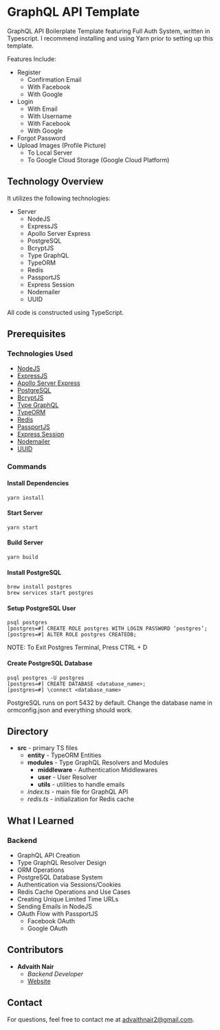 # GraphQL API Template

GraphQL API Boilerplate Template featuring Full Auth System, written in Typescript.
I recommend installing and using Yarn prior to setting up this template.

Features Include:
* Register
    * Confirmation Email
    * With Facebook
    * With Google
* Login
    * With Email
    * With Username
    * With Facebook
    * With Google
* Forgot Password
* Upload Images (Profile Picture)
    * To Local Server
    * To Google Cloud Storage (Google Cloud Platform)

## Technology Overview
It utilizes the following technologies:
* Server
  * NodeJS
  * ExpressJS
  * Apollo Server Express
  * PostgreSQL
  * BcryptJS
  * Type GraphQL
  * TypeORM
  * Redis
  * PassportJS
  * Express Session
  * Nodemailer
  * UUID

All code is constructed using TypeScript.

## Prerequisites

### Technologies Used
* [NodeJS](https://nodejs.org/en/)
* [ExpressJS](https://expressjs.com/)
* [Apollo Server Express](https://www.apollographql.com/docs/apollo-server/v1/servers/express/)
* [PostgreSQL](https://www.postgresql.org/)
* [BcryptJS](https://www.npmjs.com/package/bcryptjs)
* [Type GraphQL](https://typegraphql.com/)
* [TypeORM](https://typeorm.io/#/)
* [Redis](https://redis.io/)
* [PassportJS](http://www.passportjs.org/)
* [Express Session](https://github.com/expressjs/session)
* [Nodemailer](https://nodemailer.com/about/)
* [UUID](https://github.com/uuidjs/uuid)

### Commands

#### Install Dependencies
```
yarn install
```

#### Start Server
```
yarn start
```

#### Build Server
```
yarn build
```

#### Install PostgreSQL
```
brew install postgres
brew services start postgres
```

#### Setup PostgreSQL User
```
psql postgres
[postgres=#] CREATE ROLE postgres WITH LOGIN PASSWORD ‘postgres’;
[postgres=#] ALTER ROLE postgres CREATEDB;
```
NOTE: To Exit Postgres Terminal, Press CTRL + D

#### Create PostgreSQL Database
```
psql postgres -U postgres
[postgres=#] CREATE DATABASE <database_name>;
[postgres=#] \connect <database_name>
```
PostgreSQL runs on port 5432 by default. Change the database name in ormconfig.json and everything should work.

## Directory

* **src** - primary TS files
  * **entity** - TypeORM Entities
  * **modules** - Type GraphQL Resolvers and Modules
    * **middleware** - Authentication Middlewares
    * **user** - User Resolver
    * **utils** - utilities to handle emails
  * *index.ts* - main file for GraphQL API
  * *redis.ts* - initialization for Redis cache 
    
## What I Learned

### Backend
* GraphQL API Creation
* Type GraphQL Resolver Design
* ORM Operations
* PostgreSQL Database System
* Authentication via Sessions/Cookies
* Redis Cache Operations and Use Cases
* Creating Unique Limited Time URLs
* Sending Emails in NodeJS
* OAuth Flow with PassportJS
    * Facebook OAuth
    * Google OAuth

## Contributors

* **Advaith Nair** 
    * *Backend Developer*
    * [Website](https://advaithnair.com)

## Contact
For questions, feel free to contact me at [advaithnair2@gmail.com](mailto:advaithnair2@gmail.com).